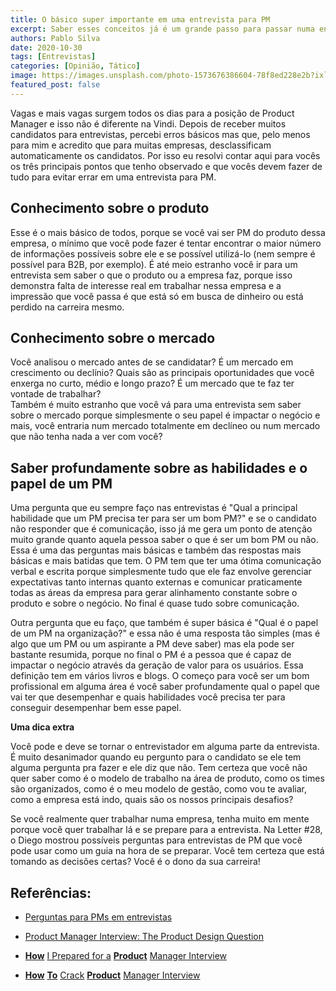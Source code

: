 ```yaml
---
title: O básico super importante em uma entrevista para PM
excerpt: Saber esses conceitos já é um grande passo para passar numa entrevista
authors: Pablo Silva
date: 2020-10-30
tags: [Entrevistas]
categories: [Opinião, Tático]
image: https://images.unsplash.com/photo-1573676386604-78f8ed228e2b?ixlib=rb-1.2.1&ixid=eyJhcHBfaWQiOjEyMDd9&auto=format&fit=crop&w=2734&q=80
featured_post: false
---
```


Vagas e mais vagas surgem todos os dias para a posição de Product
Manager e isso não é diferente na Vindi. Depois de receber muitos
candidatos para entrevistas, percebi erros básicos mas que, pelo menos
para mim e acredito que para muitas empresas, desclassificam
automaticamente os candidatos. Por isso eu resolvi contar aqui para
vocês os três principais pontos que tenho observado e que vocês devem
fazer de tudo para evitar errar em uma entrevista para PM.

Conhecimento sobre o produto
----------------------------

Esse é o mais básico de todos, porque se você vai ser PM do produto
dessa empresa, o mínimo que você pode fazer é tentar encontrar o maior
número de informações possíveis sobre ele e se possível utilizá-lo (nem
sempre é possível para B2B, por exemplo). É até meio estranho você ir
para um entrevista sem saber o que o produto ou a empresa faz, porque
isso demonstra falta de interesse real em trabalhar nessa empresa e a
impressão que você passa é que está só em busca de dinheiro ou está
perdido na carreira mesmo.

Conhecimento sobre o mercado
----------------------------

Você analisou o mercado antes de se candidatar? É um mercado em
crescimento ou declínio? Quais são as principais oportunidades que você
enxerga no curto, médio e longo prazo? É um mercado que te faz ter
vontade de trabalhar?\
Também é muito estranho que você vá para uma entrevista sem saber sobre
o mercado porque simplesmente o seu papel é impactar o negócio e mais,
você entraria num mercado totalmente em declíneo ou num mercado que não
tenha nada a ver com você?

Saber profundamente sobre as habilidades e o papel de um PM
-----------------------------------------------------------

Uma pergunta que eu sempre faço nas entrevistas é \"Qual a principal
habilidade que um PM precisa ter para ser um bom PM?\" e se o candidato
não responder que é comunicação, isso já me gera um ponto de atenção
muito grande quanto aquela pessoa saber o que é ser um bom PM ou não.
Essa é uma das perguntas mais básicas e também das respostas mais
básicas e mais batidas que tem. O PM tem que ter uma ótima comunicação
verbal e escrita porque simplesmente tudo que ele faz envolve gerenciar
expectativas tanto internas quanto externas e comunicar praticamente
todas as áreas da empresa para gerar alinhamento constante sobre o
produto e sobre o negócio. No final é quase tudo sobre comunicação.

Outra pergunta que eu faço, que também é super básica é \"Qual é o papel
de um PM na organização?\" e essa não é uma resposta tão simples (mas é
algo que um PM ou um aspirante a PM deve saber) mas ela pode ser
bastante resumida, porque no final o PM é a pessoa que é capaz de
impactar o negócio através da geração de valor para os usuários. Essa
definição tem em vários livros e blogs. O começo para você ser um bom
profissional em alguma área é você saber profundamente qual o papel que
vai ter que desempenhar e quais habilidades você precisa ter para
conseguir desempenhar bem esse papel.

**Uma dica extra**

Você pode e deve se tornar o entrevistador em alguma parte da
entrevista. É muito desanimador quando eu pergunto para o candidato se
ele tem alguma pergunta pra fazer e ele diz que não. Tem certeza que
você não quer saber como é o modelo de trabalho na área de produto, como
os times são organizados, como é o meu modelo de gestão, como vou te
avaliar, como a empresa está indo, quais são os nossos principais
desafios?

Se você realmente quer trabalhar numa empresa, tenha muito em mente
porque você quer trabalhar lá e se prepare para a entrevista. Na Letter
\#28, o Diego mostrou possíveis perguntas para entrevistas de PM que
você pode usar como um guia na hora de se preparar. Você tem certeza que
está tomando as decisões certas? Você é o dono da sua carreira!

Referências:
-----------

-   [Perguntas para PMs em
    entrevistas](https://diegoeis.com/perguntas-para-pms-entrevistas/)

-   [Product Manager Interview: The Product Design
    Question](https://www.productmanagerhq.com/2014/07/product-manager-interview-the-product-design-question/)

-   **[How](https://medium.com/@diemkay/how-i-prepared-for-a-product-manager-interview-26122f2c80ba)**
    [I Prepared for
    a](https://medium.com/@diemkay/how-i-prepared-for-a-product-manager-interview-26122f2c80ba)
    **[Product](https://medium.com/@diemkay/how-i-prepared-for-a-product-manager-interview-26122f2c80ba)**
    [Manager
    Interview](https://medium.com/@diemkay/how-i-prepared-for-a-product-manager-interview-26122f2c80ba)

-   **[How](https://www.youtube.com/watch?v=61M1r69ZWDg)**
    [](https://www.youtube.com/watch?v=61M1r69ZWDg)
    **[To](https://www.youtube.com/watch?v=61M1r69ZWDg)**
    [Crack](https://www.youtube.com/watch?v=61M1r69ZWDg)
    **[Product](https://www.youtube.com/watch?v=61M1r69ZWDg)** [Manager
    Interview](https://www.youtube.com/watch?v=61M1r69ZWDg)